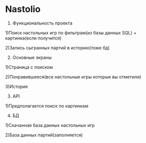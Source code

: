 # Nastolio

1. Функциональность проекта

  1)Поиск настольных игр по фильтрам(из базы данных SQL) + картинка(если получится)
  
  2)Запись сыгранных партий в историю(тоже бд)




2. Основные экраны

  1)Страница с поиском
  
  2)Понравившееся(все настольные игры которые вы отметили)
  
  3)История
  
  
  
3. API

  1)Предполагается поиск по картинкам
  
4. БД

  1)Скачанная база данных настольных игр
  
  2)База данных партий(заполняется)
  
  
